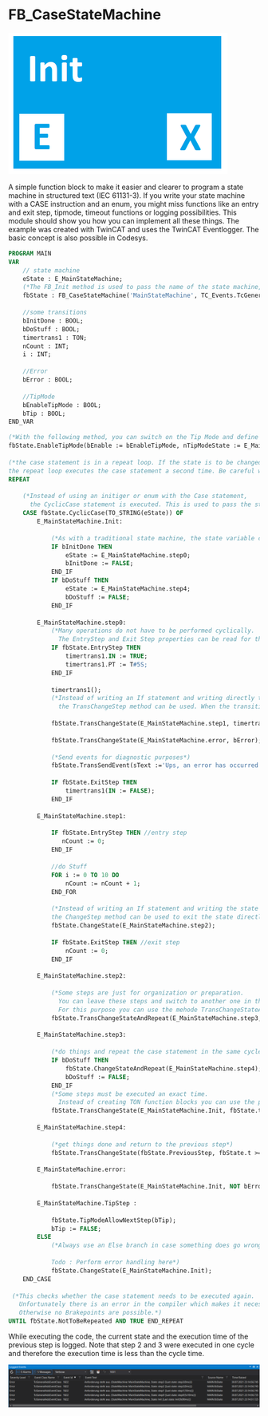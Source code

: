 
# FB_CaseStateMachine

![alt text](https://github.com/FellowWithLaptop/FB_CaseStateMachine/blob/fbd3ddd37be86def557bec65cdec209f48f872f0/Icon.png?raw=true)

A simple function block to make it easier and clearer to program a state machine in structured text (IEC 61131-3).  If you write your state machine with a CASE instruction and an enum, you might miss functions like an entry and exit step, tipmode, timeout functions or logging possibilities.  This module should show you how you can implement all these things.  The example was created with TwinCAT and uses the TwinCAT Eventlogger. The basic concept is also possible in Codesys. 
``` pascal
PROGRAM MAIN
VAR
    // state machine
    eState : E_MainStateMachine;
    (*The FB_Init method is used to pass the name of the state machine, the event entry and the variable of the state machine*)
    fbState : FB_CaseStateMachine('MainStateMachine', TC_Events.TcGeneralAdsEventClass.Pending,eState);

    //some transitions
    bInitDone : BOOL;
    bDoStuff : BOOL;
    timertrans1 : TON;
    nCount : INT;
    i : INT;

    //Error
    bError : BOOL;

    //TipMode
    bEnableTipMode : BOOL;  
    bTip : BOOL;   
END_VAR
```
``` pascal
(*With the following method, you can switch on the Tip Mode and define the appropriate step.*)
fbState.EnableTipMode(bEnable := bEnableTipMode, nTipModeState := E_MainStateMachine.TipStep);

(*the case statement is in a repeat loop. If the state is to be changed in the same cycle,
the repeat loop executes the case statement a second time. Be careful when using this function*)
REPEAT

    (*Instead of using an initiger or enum with the Case statement,
      the CyclicCase statement is executed. This is used to pass the step name.*)
    CASE fbState.CyclicCase(TO_STRING(eState)) OF
        E_MainStateMachine.Init:
            
            (*As with a traditional state machine, the state variable can be written to directly*)
            IF bInitDone THEN
                eState := E_MainStateMachine.step0;
                bInitDone := FALSE;
            END_IF
            IF bDoStuff THEN
                eState := E_MainStateMachine.step4;
                bDoStuff := FALSE;
            END_IF
    
        E_MainStateMachine.step0:
            (*Many operations do not have to be performed cyclically.
              The EntryStep and Exit Step properties can be read for this purpose.*)
            IF fbState.EntryStep THEN
                timertrans1.IN := TRUE;
                timertrans1.PT := T#5S;
            END_IF
    
            timertrans1();
            (*Instead of writing an If statement and writing directly to the state variable,
              the TransChangeStep method can be used. When the transition becomes true, the state is changed.*)
              
            fbState.TransChangeState(E_MainStateMachine.step1, timertrans1.Q);
            
            fbState.TransChangeState(E_MainStateMachine.error, bError);
            
            (*Send events for diagnostic purposes*)
            fbState.TransSendEvent(sText :='Ups, an error has occurred', sExtendsSourceInfo := '', bTransition := bError);
            
            IF fbState.ExitStep THEN
                timertrans1(IN := FALSE);
            END_IF
    
        E_MainStateMachine.step1:
   
            IF fbState.EntryStep THEN //entry step
               nCount := 0;
            END_IF
    
            //do Stuff
            FOR i := 0 TO 10 DO
                nCount := nCount + 1;
            END_FOR
            
            (*Instead of writing an If statement and writing the state variable directly,
            the ChangeStep method can be used to exit the state directly*)
            fbState.ChangeState(E_MainStateMachine.step2);
    
            IF fbState.ExitStep THEN //exit step
                nCount := 0;
            END_IF 
    
        E_MainStateMachine.step2:
        
            (*Some steps are just for organization or preparation.
              You can leave these steps and switch to another one in the same cycle.
              For this purpose you can use the mehode TransChangeStateAndRepeat.*)
            fbState.TransChangeStateAndRepeat(E_MainStateMachine.step3, TRUE);
           
        E_MainStateMachine.step3:
               
            (*do things and repeat the case statement in the same cycle*)
            IF bDoStuff THEN
                fbState.ChangeStateAndRepeat(E_MainStateMachine.step4);
                bDoStuff := FALSE;
            END_IF
            (*Some steps must be executed an exact time.
              Instead of creating TON function blocks you can use the property t.*)
            fbState.TransChangeState(E_MainStateMachine.Init, fbState.t >= T#5S);
            
        E_MainStateMachine.step4:
        
            (*get things done and return to the previous step*)
            fbState.TransChangeState(fbState.PreviousStep, fbState.t >= T#3S);    
        
        E_MainStateMachine.error:
    
            fbState.TransChangeState(E_MainStateMachine.Init, NOT bError);
            
        E_MainStateMachine.TipStep :
        
            fbState.TipModeAllowNextStep(bTip);
            bTip := FALSE;
        ELSE
            (*Always use an Else branch in case something does go wrong ;)

            Todo : Perform error handling here*)
            fbState.ChangeState(E_MainStateMachine.Init);
    END_CASE
    
 (*This checks whether the case statement needs to be executed again.
   Unfortunately there is an error in the compiler which makes it necessary to add an "And True".
   Otherwise no Brakepoints are possible.*)   
UNTIL fbState.NotToBeRepeated AND TRUE END_REPEAT
```

While executing the code, the current state and the execution time of the previous step is logged.
Note that step 2 and 3 were executed in one cycle and therefore the execution time is less than the cycle time.

![alt text](https://github.com/FellowWithLaptop/FB_CaseStateMachine/blob/4897f6d4fc89761bb30042eedbef254c7fd7f920/LoggedEvents.png?raw=true)

